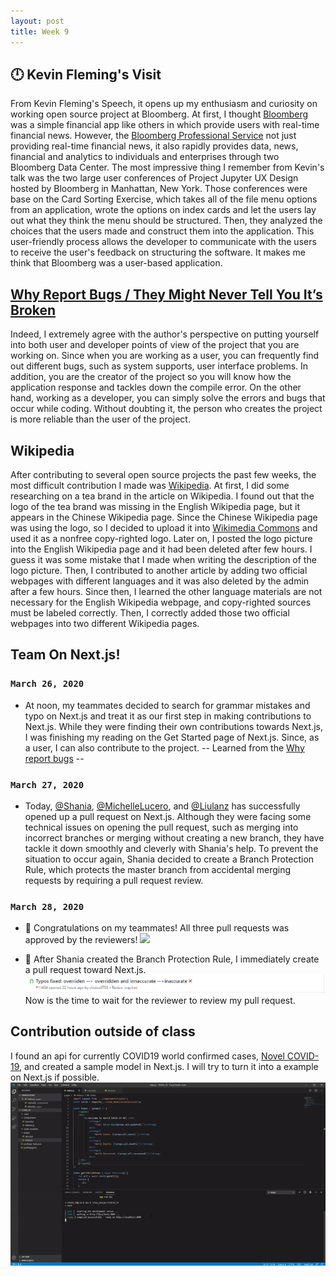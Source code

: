 ```yaml
---
layout: post
title: Week 9
---
```

 :clock12: Kevin Fleming's Visit
---


From Kevin Fleming's Speech, it opens up my enthusiasm and curiosity on working open source project at Bloomberg. At first, I thought [Bloomberg](https://www.bloomberg.com/) was a simple financial app like others in which provide users with real-time financial news. However, the [Bloomberg Professional Service](https://www.bloomberg.com/professional/) not just providing real-time financial news, it also rapidly provides data, news, financial and analytics to individuals and enterprises through two Bloomberg Data Center. The most impressive thing I remember from Kevin's talk was the two large user conferences of Project Jupyter UX Design hosted by Bloomberg in Manhattan, New York. Those conferences were base on the Card Sorting Exercise, which takes all of the file menu options from an application, wrote the options on index cards and let the users lay out what they think the menu should be structured. Then, they analyzed the choices that the users made and construct them into the application. This user-friendly process allows the developer to communicate with the users to receive the user's feedback on structuring the software. It makes me think that Bloomberg was a user-based application.

 [Why Report Bugs / They Might Never Tell You It’s Broken](https://pointersgonewild.com/2019/11/02/they-might-never-tell-you-its-broken/)
---
Indeed, I extremely agree with the author's perspective on putting yourself into both user and developer points of view of the project that you are working on. Since when you are working as a user,  you can frequently find out different bugs, such as system supports, user interface problems. In addition, you are the creator of the project so you will know how the application response and tackles down the compile error. On the other hand, working as a developer, you can simply solve the errors and bugs that occur while coding. Without doubting it, the person who creates the project is more reliable than the user of the project.

Wikipedia
---
After contributing to several open source projects the past few weeks, the most difficult contribution I made was [Wikipedia](https://en.wikipedia.org/wiki/Wiki). At first, I did some researching on a tea brand in the article on Wikipedia. I found out that the logo of the tea brand was missing in the English Wikipedia page, but it appears in the Chinese Wikipedia page. Since the Chinese Wikipedia page was using the logo, so I decided to upload it into [Wikimedia Commons](https://commons.wikimedia.org/wiki/Main_Page) and used it as a nonfree copy-righted logo. Later on, I posted the logo picture into the English Wikipedia page and it had been deleted after few hours. I guess it was some mistake that I made when writing the description of the logo picture. Then, I contributed to another article by adding two official webpages with different languages and it was also deleted by the admin after a few hours. Since then, I learned the other language materials are not necessary for the English Wikipedia webpage, and copy-righted sources must be labeled correctly. Then, I correctly added those two official webpages into two different Wikipedia pages.

Team On Next.js!
---
### `March 26, 2020` 
- At noon, my teammates decided to search for grammar mistakes and typo on Next.js and treat it as our first step in making contributions to Next.js. While they were finding their own contributions towards Next.js, I was finishing my reading on the Get Started page of Next.js. Since, as a user, I can also contribute to the project.  -- Learned from the [Why report bugs](https://pointersgonewild.com/2019/11/02/they-might-never-tell-you-its-broken/) --

### `March 27, 2020`
- Today, [@Shania](https://hunter-college-ossd-spr-2020.github.io/sdhani-weekly/), [@MichelleLucero](https://hunter-college-ossd-spr-2020.github.io/MichelleLucero-weekly/), and [@Liulanz](https://hunter-college-ossd-spr-2020.github.io/liulanz-weekly/) has successfully opened up a pull request on Next.js. Although they were facing some technical issues on opening the pull request, such as merging into incorrect branches or merging without creating a new branch, they have tackle it down smoothly and cleverly with Shania's help. To prevent the situation to occur again, Shania decided to create a Branch Protection Rule, which protects the master branch from accidental merging requests by requiring a pull request review.

### `March 28, 2020`
- :checkered_flag: Congratulations on my teammates! All three pull requests was approved by the reviewers! 
  <img src="https://camo.githubusercontent.com/e09e6bb0a3d05d0bc41e914f24cb7a91d1fe1ee6/68747470733a2f2f68756e7465722d636f6c6c6567652d6f7373642d7370722d323032302e6769746875622e696f2f736468616e692d7765656b6c792f6173736574732f66697273742d544f4e2d636f6e74726962732e706e67">
  
- :rotating_light: After Shania created the Branch Protection Rule, I immediately create a pull request toward Next.js. <img src="https://github.com/hunter-college-ossd-spr-2020/chislee0708-weekly/blob/gh-pages/images/Next.js.jpg"> Now is the time to wait for the reviewer to review my pull request.

Contribution outside of class
---
I found an api for currently COVID19 world confirmed cases, [Novel COVID-19](https://github.com/NovelCOVID/API), and created a sample model in Next.js. I will try to turn it into a example on Next.js if possible.
  <img src="https://github.com/hunter-college-ossd-spr-2020/chislee0708-weekly/blob/gh-pages/images/api.gif">
 








